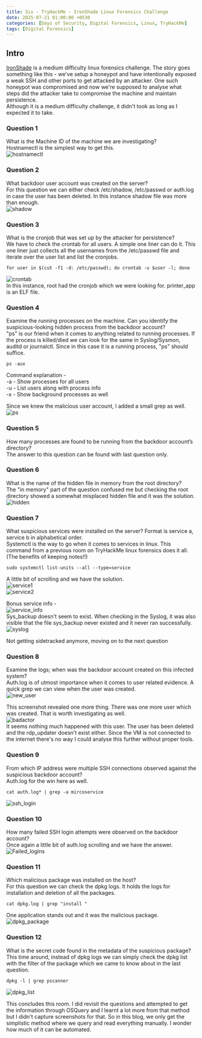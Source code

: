 ```yaml
---
title: Six - TryHackMe - IronShade Linux Forensics Challenge
date: 2025-07-21 01:00:00 +0530
categories: [Days of Security, Digital Forensics, Linux, TryHackMe]
tags: [Digital Forensics]
---
```

## Intro
[IronShade](https://tryhackme.com/room/ironshade) is a medium difficulty linux forensics challenge. The story goes something like this - we've setup a honeypot and have intentionally exposed a weak SSH and other ports to get attacked by an attacker. One such honeypot was compromised and now we're supposed to analyse what steps did the attacker take to compromise the machine and maintain persistence.  
Although it is a medium difficulty challenge, it didn't took as long as I expected it to take.

### Question 1
What is the Machine ID of the machine we are investigating?  
Hostnamectl is the simplest way to get this.  
![hostnamectl](/assets/ironshade/q1.png)

### Question 2
What backdoor user account was created on the server?  
For this question we can either check /etc/shadow, /etc/passwd or auth.log in case the user has been deleted. In this instance shadow file was more than enough.  
![shadow](/assets/ironshade/q2.png)

### Question 3
What is the cronjob that was set up by the attacker for persistence?  
We have to check the crontab for all users. A simple one liner can do it. This one liner just collects all the usernames from the /etc/passwd file and iterate over the user list and list the cronjobs.    
```
for user in $(cut -f1 -d: /etc/passwd); do crontab -u $user -l; done
```
![crontab](/assets/ironshade/q3.png)  
In this instance, root had the cronjob which we were looking for. printer_app is an ELF file.  

### Question 4
Examine the running processes on the machine. Can you identify the suspicious-looking hidden process from the backdoor account?  
"ps" is our friend when it comes to anything related to running processes. If the process is killed/died we can look for the same in Syslog/Sysmon, auditd or journalctl. Since in this case it is a running process, "ps" should suffice.
```
ps -aux
```
Command explanation -  
-a - Show processes for all users  
-u - List users along with process info  
-x - Show background processes as well  

Since we knew the malicious user account, I added a small grep as well.  
![ps](/assets/ironshade/q4.png)

### Question 5
How many processes are found to be running from the backdoor account’s directory?  
The answer to this question can be found with last question only.  

### Question 6
What is the name of the hidden file in memory from the root directory?  
The "in memory" part of the question confused me but checking the root directory showed a somewhat misplaced hidden file and it was the solution.  
![hidden](/assets/ironshade/q6.png)

### Question 7
What suspicious services were installed on the server? Format is service a, service b in alphabetical order.  
Systemctl is the way to go when it comes to services in linux. This command from a previous room on TryHackMe linux forensics does it all. (The benefits of keeping notes!!)  
```
sudo systemctl list-units --all --type=service
```
A little bit of scrolling and we have the solution.  
![service1](/assets/ironshade/q7_1.png)  
![service2](/assets/ironshade/q7_2.png)  

Bonus service info -  
![service_info](/assets/ironshade/service_info.png)  
Sys_backup doesn't seem to exist. When checking in the Syslog, it was also visible that the file sys_backup never existed and it never ran successfully.
![syslog](/assets/ironshade/syslog.png)

Not getting sidetracked anymore, moving on to the next question

### Question 8
Examine the logs; when was the backdoor account created on this infected system?  
Auth.log is of utmost importance when it comes to user related evidence. A quick grep we can view when the user was created.  
![new_user](/assets/ironshade/ne_user.png)

This screenshot revealed one more thing. There was one more user which was created. That is worth investigating as well.  
![badactor](/assets/ironshade/badactor.png)  
It seems nothing much happened with this user. The user has been deleted and the rdp_updater doesn't exist either. Since the VM is not connected to the internet there's no way I could analyse this further without proper tools.

### Question 9
From which IP address were multiple SSH connections observed against the suspicious backdoor account?  
Auth.log for the win here as well.
```
cat auth.log* | grep -a mircoservice
```
![ssh_login](/assets/ironshade/ssh_login.png)

### Question 10
How many failed SSH login attempts were observed on the backdoor account?  
Once again a little bit of auth.log scrolling and we have the answer.  
![Failed_logins](/assets/ironshade/failed_login.png)

### Question 11
Which malicious package was installed on the host?  
For this question we can check the dpkg logs. It holds the logs for installation and deletion of all the packages.
```
cat dpkg.log | grep "install "
```
One application stands out and it was the malicious package.
![dpkg_package](/assets/ironshade/dpkg1.png)

### Question 12
What is the secret code found in the metadata of the suspicious package?  
This time around, instead of dpkg logs we can simply check the dpkg list with the filter of the package which we came to know about in the last question.  
```
dpkg -l | grep pscanner
```
![dpkg_list](/assets/ironshade/dpkg_list.png)


This concludes this room. I did revisit the questions and attempted to get the information through OSQuery and I learnt a lot more from that method but I didn't capture screenshots for that. So in this blog, we only get the simplistic method where we query and read everything manually. I wonder how much of it can be automated.
